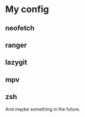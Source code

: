 # My config

## neofetch

## ranger

## lazygit

## mpv

## zsh

And maybe something in the future.
